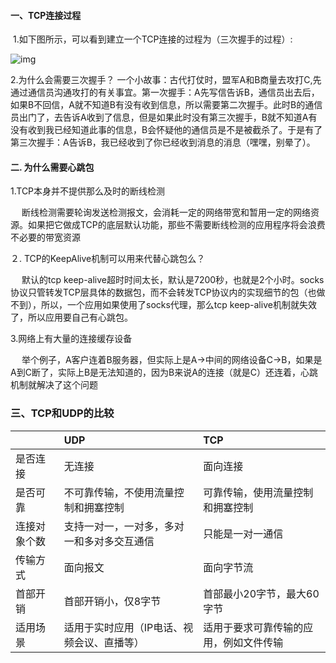 ####  一、TCP连接过程

​	1.如下图所示，可以看到建立一个TCP连接的过程为（三次握手的过程）:



![img](https://image.fundebug.com/2019-03-21-04.png)

2.为什么会需要三次握手？
一个小故事：古代打仗时，盟军A和B商量去攻打C,先通过通信员沟通攻打的有关事宜。第一次握手：A先写信告诉B，通信员出去后，如果B不回信，A就不知道B有没有收到信息，所以需要第二次握手。此时B的通信员出门了，去告诉A收到了信息，但是如果此时没有第三次握手，B就不知道A有没有收到我已经知道此事的信息，B会怀疑他的通信员是不是被截杀了。于是有了第三次握手：A告诉B，我已经收到了你已经收到消息的消息（嘿嘿，别晕了）。



#### 二. 为什么需要心跳包

1.TCP本身并不提供那么及时的断线检测

 　 断线检测需要轮询发送检测报文，会消耗一定的网络带宽和暂用一定的网络资源。如果把它做成TCP的底层默认功能，那些不需要断线检测的应用程序将会浪费不必要的带宽资源

２. TCP的KeepAlive机制可以用来代替心跳包么？

 　 默认的tcp keep-alive超时时间太长，默认是7200秒，也就是2个小时。socks协议只管转发TCP层具体的数据包，而不会转发TCP协议内的实现细节的包（也做不到），所以，一个应用如果使用了socks代理，那么tcp keep-alive机制就失效了，所以应用要自己有心跳包。

3.网络上有大量的连接缓存设备

 　 举个例子，A客户连着B服务器，但实际上是A->中间的网络设备C->B，如果是A到C断了，实际上B是无法知道的，因为B来说A的连接（就是C）还连着，心跳机制就解决了这个问题



### 三、TCP和UDP的比较



|              | UDP                                        | TCP                                    |
| :----------- | :----------------------------------------- | :------------------------------------- |
| 是否连接     | 无连接                                     | 面向连接                               |
| 是否可靠     | 不可靠传输，不使用流量控制和拥塞控制       | 可靠传输，使用流量控制和拥塞控制       |
| 连接对象个数 | 支持一对一，一对多，多对一和多对多交互通信 | 只能是一对一通信                       |
| 传输方式     | 面向报文                                   | 面向字节流                             |
| 首部开销     | 首部开销小，仅8字节                        | 首部最小20字节，最大60字节             |
| 适用场景     | 适用于实时应用（IP电话、视频会议、直播等） | 适用于要求可靠传输的应用，例如文件传输 |